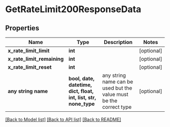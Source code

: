# GetRateLimit200ResponseData


## Properties
Name | Type | Description | Notes
------------ | ------------- | ------------- | -------------
**x_rate_limit_limit** | **int** |  | [optional] 
**x_rate_limit_remaining** | **int** |  | [optional] 
**x_rate_limit_reset** | **int** |  | [optional] 
**any string name** | **bool, date, datetime, dict, float, int, list, str, none_type** | any string name can be used but the value must be the correct type | [optional]

[[Back to Model list]](../README.md#documentation-for-models) [[Back to API list]](../README.md#documentation-for-api-endpoints) [[Back to README]](../README.md)


